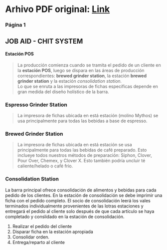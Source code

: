 # Arhivo PDF original: [Link](https://github.com/eduard432/traduccion-mixato/blob/main/documentos/Job%20Aid%20-%20Chit%20System.pdf)

### Página 1
## JOB AID - CHIT SYSTEM

#### Estación POS
>La producción comienza cuando se tramita el pedido de un cliente en la **estación POS**, luego se dispara en las áreas de producción correspondientes: **brewed grinder station**, la estación **brewed grinder station** y la estación **consolidation station*.* <br/> Lo que se enruta a las impresoras de fichas específicas depende en gran medida del diseño holístico de la barra.

### Espresso Grinder Station
> La impresora de fichas ubicada en está estación (molino Mythos) se usa principalmente para todas las bebidas a base de espresso.

### Brewed Grinder Station
> La impresora de fichas ubicada en está estación se usa principalmente para todas las bebidas de café preparado. Esto inclueye todos nuestros métodos de preparación: Siphon, Clover, Pour Over, Chemex, y Clover X. Esto también podría uncluir té caliente/helado o café frío.

### Consolidation Station
La barra principal ofrece consolidación de alimentos y bebidas para cada pedido de los clientes. En la estación de consolidación se debe imprimir una ficha con el pedido completo. El socio de consolidación leerá los vales terminados individualmente provenientes de las lotras estaciones y entregará el pedido al cliente solo después de que cada artículo se haya completado y conslidado en la estación de consolidación.

1. Realizar el pedido del cliente
2. Disparar ficha en la estación apropiada
3. Consolidar orden.
4. Entrega/reparto al cliente